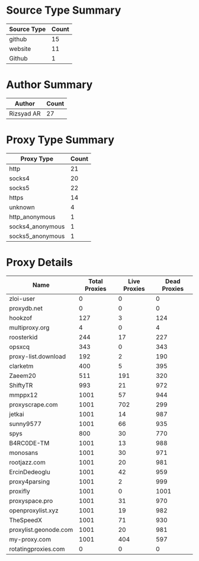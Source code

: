 # Source Type Summary

| Source Type | Count |
|-------------|-------|
| github | 15 |
| website | 11 |
| Github | 1 |


# Author Summary

| Author | Count |
|--------|-------|
| Rizsyad AR | 27 |


# Proxy Type Summary

| Proxy Type | Count |
|------------|-------|
| http | 21 |
| socks4 | 20 |
| socks5 | 22 |
| https | 14 |
| unknown | 4 |
| http_anonymous | 1 |
| socks4_anonymous | 1 |
| socks5_anonymous | 1 |


# Proxy Details

| Name | Total Proxies | Live Proxies | Dead Proxies |
|------|---------------|--------------|---------------|
| zloi-user | 0 | 0 | 0 |
| proxydb.net | 0 | 0 | 0 |
| hookzof | 127 | 3 | 124 |
| multiproxy.org | 4 | 0 | 4 |
| roosterkid | 244 | 17 | 227 |
| opsxcq | 343 | 0 | 343 |
| proxy-list.download | 192 | 2 | 190 |
| clarketm | 400 | 5 | 395 |
| Zaeem20 | 511 | 191 | 320 |
| ShiftyTR | 993 | 21 | 972 |
| mmppx12 | 1001 | 57 | 944 |
| proxyscrape.com | 1001 | 702 | 299 |
| jetkai | 1001 | 14 | 987 |
| sunny9577 | 1001 | 66 | 935 |
| spys | 800 | 30 | 770 |
| B4RC0DE-TM | 1001 | 13 | 988 |
| monosans | 1001 | 30 | 971 |
| rootjazz.com | 1001 | 20 | 981 |
| ErcinDedeoglu | 1001 | 42 | 959 |
| proxy4parsing | 1001 | 2 | 999 |
| proxifly | 1001 | 0 | 1001 |
| proxyspace.pro | 1001 | 31 | 970 |
| openproxylist.xyz | 1001 | 19 | 982 |
| TheSpeedX | 1001 | 71 | 930 |
| proxylist.geonode.com | 1001 | 20 | 981 |
| my-proxy.com | 1001 | 404 | 597 |
| rotatingproxies.com | 0 | 0 | 0 |
